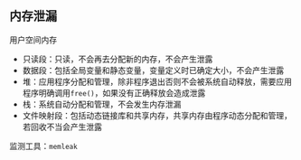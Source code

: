 ## 内存泄漏

用户空间内存
  - 只读段：只读，不会再去分配新的内存，不会产生泄露
  - 数据段：包括全局变量和静态变量，变量定义时已确定大小，不会产生泄露
  - 堆：应用程序分配和管理，除非程序退出否则不会被系统自动释放，需要应用程序明确调用`free()`，如果没有正确释放会造成泄露
  - 栈：系统自动分配和管理，不会发生内存泄漏
  - 文件映射段：包括动态链接库和共享内存，共享内存由程序动态分配和管理，若回收不当会产生泄露

监测工具：`memleak`

